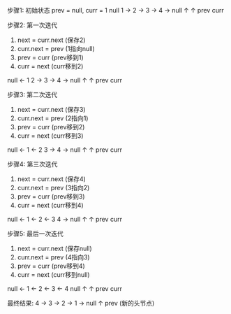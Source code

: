 步骤1: 初始状态
prev = null, curr = 1
null    1 -> 2 -> 3 -> 4 -> null
↑       ↑
prev    curr

步骤2: 第一次迭代
1. next = curr.next (保存2)
2. curr.next = prev (1指向null)
3. prev = curr (prev移到1)
4. curr = next (curr移到2)

null <- 1    2 -> 3 -> 4 -> null
        ↑    ↑
        prev curr

步骤3: 第二次迭代
1. next = curr.next (保存3)
2. curr.next = prev (2指向1)
3. prev = curr (prev移到2)
4. curr = next (curr移到3)

null <- 1 <- 2    3 -> 4 -> null
             ↑    ↑
             prev curr

步骤4: 第三次迭代
1. next = curr.next (保存4)
2. curr.next = prev (3指向2)
3. prev = curr (prev移到3)
4. curr = next (curr移到4)

null <- 1 <- 2 <- 3    4 -> null
                  ↑    ↑
                  prev curr

步骤5: 最后一次迭代
1. next = curr.next (保存null)
2. curr.next = prev (4指向3)
3. prev = curr (prev移到4)
4. curr = next (curr移到null)

null <- 1 <- 2 <- 3 <- 4    null
                       ↑     ↑
                       prev  curr

最终结果:
4 -> 3 -> 2 -> 1 -> null
↑
prev (新的头节点)